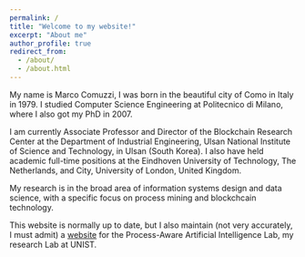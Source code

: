 ```yaml
---
permalink: /
title: "Welcome to my website!"
excerpt: "About me"
author_profile: true
redirect_from: 
  - /about/
  - /about.html
---
```


My name is Marco Comuzzi, I was born in the beautiful city of Como in Italy in 1979. I studied Computer Science Engineering at Politecnico di Milano, where I also got my PhD in 2007. 

I am currently Associate Professor and Director of the Blockchain Research Center at the Department of Industrial Engineering, Ulsan National Institute of Science and Technology, in Ulsan (South Korea). I also have held academic full-time positions at the Eindhoven University of Technology, The Netherlands, and City, University of London, United Kingdom. 

My research is in the broad area of information systems design and data science, with a specific focus on process mining and blockchcain technology. 

This website is normally up to date, but I also maintain (not very accurately, I must admit) a [website](https://iel.unist.ac.kr) for the Process-Aware Artificial Intelligence Lab, my research Lab at UNIST.

